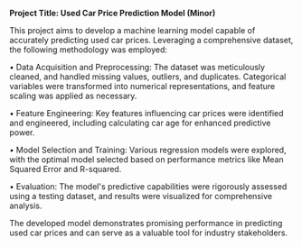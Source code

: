 **Project Title: Used Car Price Prediction Model (Minor)**


This project aims to develop a machine learning model capable of accurately predicting used car prices. Leveraging a comprehensive dataset, the following methodology was employed:

•	Data Acquisition and Preprocessing: The dataset was meticulously cleaned, and handled missing values, outliers, and duplicates. Categorical variables were transformed into numerical representations, and feature scaling was applied as necessary.

•	Feature Engineering: Key features influencing car prices were identified and engineered, including calculating car age for enhanced predictive power.

•	Model Selection and Training: Various regression models were explored, with the optimal model selected based on performance metrics like Mean Squared Error and R-squared.

•	Evaluation: The model's predictive capabilities were rigorously assessed using a testing dataset, and results were visualized for comprehensive analysis.

The developed model demonstrates promising performance in predicting used car prices and can serve as a valuable tool for industry stakeholders.
